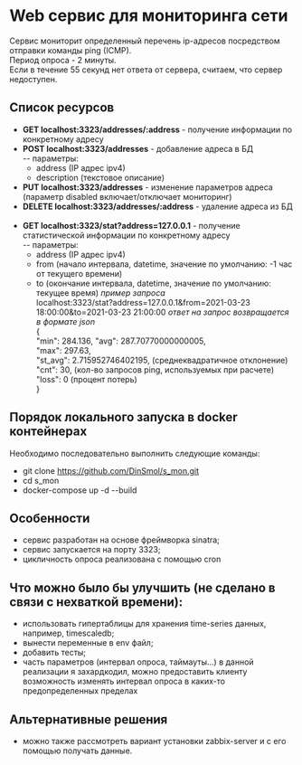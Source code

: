 # Web сервис для мониторинга сети
Сервис мониторит определенный перечень ip-адресов посредством отправки команды ping (ICMP).  
Период опроса - 2 минуты.  
Если в течение 55 секунд нет ответа от сервера, считаем, что сервер недоступен.

## Список ресурсов
- **GET localhost:3323/addresses/:address** - получение информации по конкретному адресу
- **POST localhost:3323/addresses** - добавление адреса в БД  
-- параметры:
  - address (IP адрес ipv4)
  - description (текстовое описание)  
- **PUT localhost:3323/addresses** - изменение параметров адреса (параметр disabled включает/отключает мониторинг)
- **DELETE localhost:3323/addresses/:address** - удаление адреса из БД
  <br></br>
- **GET localhost:3323/stat?address=127.0.0.1** - получение статистической информации по конкретному адресу  
-- параметры:
  - address (IP адрес ipv4)
  - from (начало интервала, datetime, значение по умолчанию: -1 час от текущего времени)
  - to (окончание интервала, datetime, значение по умолчанию: текущее время)
*пример запроса*  
localhost:3323/stat?address=127.0.0.1&from=2021-03-23 18:00:00&to=2021-03-23 21:00:00
*ответ на запрос возвращается в формате json*  
    {  
    "min": 284.136, 
    "avg": 287.70770000000005,  
    "max": 297.63,  
    "st_avg": 2.715952746402195, (среднеквадратичное отклонение)  
    "cnt": 30, (кол-во запросов ping, используемых при расчете)  
    "loss": 0 (процент потерь)  
    }
  
## Порядок локального запуска в docker контейнерах
Необходимо последовательно выполнить следующие команды:
- git clone https://github.com/DinSmol/s_mon.git
- cd s_mon
- docker-compose up -d --build

## Особенности
- сервис разработан на основе фреймворка sinatra;
- сервис запускается на порту 3323;
- цикличность опроса реализована с помощью cron

## Что можно было бы улучшить (не сделано в связи с нехваткой времени):
- использовать гипертаблицы для хранения time-series данных, например, timescaledb;
- вынести переменные в env файл;
- добавить тесты;
- часть параметров (интервал опроса, таймауты...) в данной реализации я захардкодил, можно предоставить клиенту возможность изменять интервал опроса в каких-то предопределенных пределах

## Альтернативные решения
- можно также рассмотреть вариант установки zabbix-server и с его помощью получать данные.
